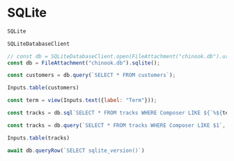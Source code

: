 # SQLite

```js echo
SQLite
```

```js echo
SQLiteDatabaseClient
```

```js echo
// const db = SQLiteDatabaseClient.open(FileAttachment("chinook.db").url());
const db = FileAttachment("chinook.db").sqlite();
```

```js echo
const customers = db.query(`SELECT * FROM customers`);
```

```js echo
Inputs.table(customers)
```

```js echo
const term = view(Inputs.text({label: "Term"}));
```

```js echo
const tracks = db.sql`SELECT * FROM tracks WHERE Composer LIKE ${`%${term}%`}`;
```

```js run=false
const tracks = db.query(`SELECT * FROM tracks WHERE Composer LIKE $1`, [`%${term}%`]);
```

```js echo
Inputs.table(tracks)
```

```js echo
await db.queryRow(`SELECT sqlite_version()`)
```
